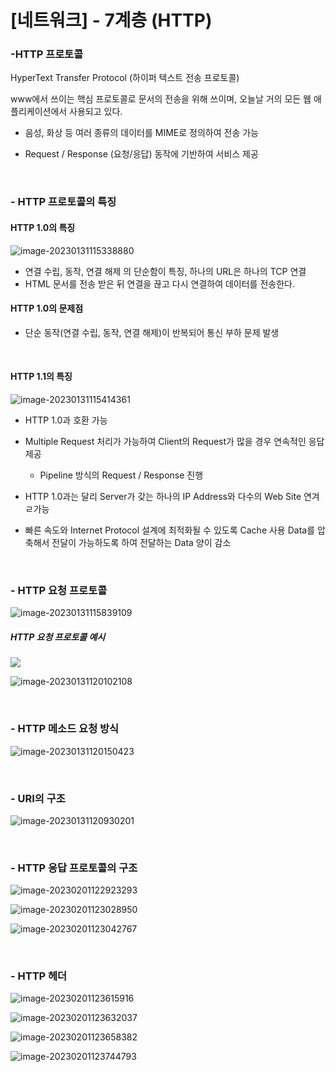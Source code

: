 # [네트워크] - 7계층 (HTTP)

### -HTTP 프로토콜

HyperText Transfer Protocol (하이퍼 텍스트 전송 프로토콜)

www에서 쓰이는 핵심 프로토콜로 문서의 전송을 위해 쓰이며, 오늘날 거의 모든 웹 애플리케이션에서 사용되고 있다.

- 음성, 화상 등 여러 종류의 데이터를 MIME로 정의하여 전송 가능

- Request / Response (요청/응답) 동작에 기반하여 서비스 제공

<br>

### - HTTP 프로토콜의 특징

#### HTTP 1.0의 특징

![image-20230131115338880](%5B%EB%84%A4%ED%8A%B8%EC%9B%8C%ED%81%AC%5D%20-%207%EA%B3%84%EC%B8%B5%20(HTTP).assets/image-20230131115338880.png)

- 연결 수립, 동작, 연결 해제 의 단순함이 특징, 하나의 URL은 하나의 TCP 연결
- HTML 문서를 전송 받은 뒤 연결을 끊고 다시 연결하여 데이터를 전송한다.

#### HTTP 1.0의 문제점

- 단순 동작(연결 수립, 동작, 연결 해제)이 반복되어 통신 부하 문제 발생

<BR>

#### HTTP 1.1의 특징

![image-20230131115414361](%5B%EB%84%A4%ED%8A%B8%EC%9B%8C%ED%81%AC%5D%20-%207%EA%B3%84%EC%B8%B5%20(HTTP).assets/image-20230131115414361.png)

- HTTP 1.0과 호환 가능
- Multiple Request 처리가 가능하여 Client의 Request가 많을 경우 연속적인 응답 제공
  - Pipeline 방식의 Request / Response 진행
- HTTP 1.0과는 달리 Server가 갖는 하나의 IP Address와 다수의 Web Site 연겨 ㄹ가능

- 빠른 속도와 Internet Protocol 설계에 최적화될 수 있도록 Cache 사용 Data를 압축해서 전달이 가능하도록 하여 전달하는 Data 양이 감소

<br>

### - HTTP 요청 프로토콜

![image-20230131115839109](%5B%EB%84%A4%ED%8A%B8%EC%9B%8C%ED%81%AC%5D%20-%207%EA%B3%84%EC%B8%B5%20(HTTP).assets/image-20230131115839109.png)

##### HTTP 요청 프로토콜 예시

![ ](%5B%EB%84%A4%ED%8A%B8%EC%9B%8C%ED%81%AC%5D%20-%207%EA%B3%84%EC%B8%B5%20(HTTP).assets/image-20230131115958117.png)

![image-20230131120102108](%5B%EB%84%A4%ED%8A%B8%EC%9B%8C%ED%81%AC%5D%20-%207%EA%B3%84%EC%B8%B5%20(HTTP).assets/image-20230131120102108.png)

<BR>

### - HTTP 메소드 요청 방식

![image-20230131120150423](%5B%EB%84%A4%ED%8A%B8%EC%9B%8C%ED%81%AC%5D%20-%207%EA%B3%84%EC%B8%B5%20(HTTP).assets/image-20230131120150423.png)

<BR>

### - URI의 구조

![image-20230131120930201](%5B%EB%84%A4%ED%8A%B8%EC%9B%8C%ED%81%AC%5D%20-%207%EA%B3%84%EC%B8%B5%20(HTTP).assets/image-20230131120930201.png)

<br>

### - HTTP 응답 프로토콜의 구조

![image-20230201122923293](%5B%EB%84%A4%ED%8A%B8%EC%9B%8C%ED%81%AC%5D%20-%207%EA%B3%84%EC%B8%B5%20(HTTP).assets/image-20230201122923293.png)

![image-20230201123028950](%5B%EB%84%A4%ED%8A%B8%EC%9B%8C%ED%81%AC%5D%20-%207%EA%B3%84%EC%B8%B5%20(HTTP).assets/image-20230201123028950.png)

![image-20230201123042767](%5B%EB%84%A4%ED%8A%B8%EC%9B%8C%ED%81%AC%5D%20-%207%EA%B3%84%EC%B8%B5%20(HTTP).assets/image-20230201123042767.png)

   

<BR>

### - HTTP 헤더

![image-20230201123615916](%5B%EB%84%A4%ED%8A%B8%EC%9B%8C%ED%81%AC%5D%20-%207%EA%B3%84%EC%B8%B5%20(HTTP).assets/image-20230201123615916.png)

![image-20230201123632037](%5B%EB%84%A4%ED%8A%B8%EC%9B%8C%ED%81%AC%5D%20-%207%EA%B3%84%EC%B8%B5%20(HTTP).assets/image-20230201123632037.png)

![image-20230201123658382](%5B%EB%84%A4%ED%8A%B8%EC%9B%8C%ED%81%AC%5D%20-%207%EA%B3%84%EC%B8%B5%20(HTTP).assets/image-20230201123658382.png)

![image-20230201123744793](%5B%EB%84%A4%ED%8A%B8%EC%9B%8C%ED%81%AC%5D%20-%207%EA%B3%84%EC%B8%B5%20(HTTP).assets/image-20230201123744793.png)
